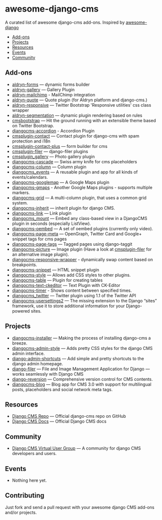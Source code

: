 awesome-django-cms
==================

A curated list of awesome django-cms add-ons. Inspired by [awesome-django](https://github.com/rosarior/awesome-django)

- [Add-ons](#addons)
- [Projects](#projects)
- [Resources](#resources)
- [Events](#events)
- [Community](#community)

## Add-ons
- [aldryn-forms](https://github.com/aldryn/aldryn-forms) — dynamic forms builder
- [aldryn-gallery](https://github.com/aldryn/aldryn-gallery) — Gallery Plugin
- [aldryn-mailchimp](https://github.com/aldryn/aldryn-mailchimp) - MailChimp integration
- [aldryn-quote](https://github.com/philipp-x/aldryn-quote) — Quote plugin (for Aldryn platform and django-cms.)
- [aldryn-responsive](https://github.com/aldryn/aldryn-responsive) — Twitter Bootstrap 'Responsive utilities' css class wrapper
- [aldryn-segmentation](https://github.com/aldryn/aldryn-segmentation) — dynamic plugin rendering based on rules
- [cmsbootstrap](https://github.com/aptivate/cmsbootstrap) — Hit the ground running with an extensible theme based on Twitter Bootstrap.
- [djangocms-accordion](https://github.com/divio/djangocms-accordion) - Accordion Plugin
- [cmsplugin-contact](https://github.com/maccesch/cmsplugin-contact) —  Contact plugin for django-cms with spam protection and i18n
- [cmsplugin-contact-plus](https://github.com/arteria/cmsplugin-contact-plus) — form builder for cms
- [cmsplugin-filer](https://github.com/stefanfoulis/cmsplugin-filer) — django-filer plugins
- [cmsplugin_gallery](https://github.com/centralniak/cmsplugin_gallery) — Photo gallery plugin
- [djangocms-cascade](https://github.com/jrief/djangocms-cascade) — Swiss army knife for cms placeholders
- [djangocms-column](https://github.com/divio/djangocms-column) — Column plugin
- [djangocms_events](https://github.com/aptivate/djangocms_events) — A reusable plugin and app for all kinds of events/calendars.
- [djangocms-googlemap](https://github.com/divio/djangocms-googlemap) — A Google Maps plugin
- [djangocms-gmaps](https://github.com/mishbahr/djangocms-gmaps) - Another Google Maps plugins - supports multiple markers.
- [djangocms-grid](https://github.com/divio/djangocms-grid) — A multi-column plugin, that uses a common grid system.
- [djangocms-inherit](https://github.com/divio/djangocms-inherit) — inherit plugin for django CMS.
- [djangocms-link](https://github.com/divio/djangocms-link) — Link plugin
- [djangocms_mount](https://github.com/aptivate/djangocms_mount) — Embed any class-based view in a DjangoCMS plugin in seconds (especially ListView).
- [djangocms-oembed](https://github.com/divio/djangocms-oembed) — A set of oembed plugins (currently only video).
- [djangocms-page-meta](https://github.com/nephila/djangocms-page-meta) — OpenGraph, Twitter Card and Google+ snippet tags for cms pages
- [djangocms-page-tags](https://github.com/nephila/djangocms-page-tags) — Tagged pages using django-taggit
- [djangocms-picture](https://github.com/divio/djangocms-picture) — Image plugin (Have a look at [cmsplugin-filer](https://github.com/stefanfoulis/cmsplugin-filer/tree/develop/cmsplugin_filer_image) for an alternative image plugin).
- [djangocms-responsive-wrapper](https://github.com/mishbahr/djangocms-responsive-wrapper) - dynamically swap content based on breakpoints.
- [djangocms-snippet](https://github.com/divio/djangocms-snippet) — HTML snippet plugin
- [djangocms-style](https://github.com/divio/djangocms-style) — Allows add CSS styles to other plugins.
- [djangocms-table](https://github.com/divio/djangocms-table) — Plugin for creating tables
- [djangocms-text-ckeditor](https://github.com/divio/djangocms-text-ckeditor) — Text Plugin with CK-Editor
- [djangocms-timer](https://github.com/nephila/djangocms-timer) - Shows content between specified times.
- [djangocms_twitter](https://github.com/nephila/djangocms_twitter) — Twitter plugin using 1.1 of the Twitter API
- [djangocms-usersettings2](https://github.com/mishbahr/djangocms-usersettings2) — The missing extension to the Django “sites” framework, use it to store additional information for your Django-powered sites.


## Projects

- [djangocms-installer](https://github.com/nephila/djangocms-installer) — Making the process of installing django-cms a breeze.
- [djangocms-admin-style](https://github.com/divio/djangocms-admin-style) — Adds pretty CSS styles for the django CMS admin interface.
- [django-admin-shortcuts](https://github.com/alesdotio/django-admin-shortcuts) — Add simple and pretty shortcuts to the django admin homepage.
- [django-filer](https://github.com/stefanfoulis/django-filer) — File and Image Management Application for Django — works seamlessly with Django CMS
- [django-reversion](https://github.com/etianen/django-reversion) — Comprehensive version control for CMS contents.
- [djangocms-blog](https://github.com/nephila/djangocms-blog) — Blog app for CMS 3.0 with support for multilingual posts, placeholders and social network meta tags.

## Resources
 - [Django CMS Repo](https://github.com/divio/django-cms) — Official django-cms repo on GitHub
 - [Django CMS Docs](http://docs.django-cms.org/) — Official Django CMS docs
 
## Community

* [Django CMS Virtual User Group](https://plus.google.com/u/1/communities/107689498573071376044) — A community for django CMS developers and users.

## Events
  - Nothing here yet.

## Contributing

Just fork and send a pull request with your awesome django CMS add-ons and/or projects.
